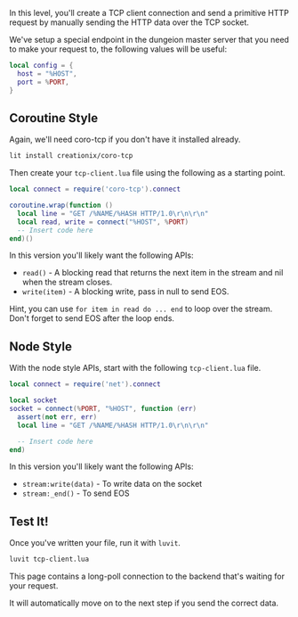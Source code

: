 In this level, you'll create a TCP client connection and send a primitive HTTP
request by manually sending the HTTP data over the TCP socket.

We've setup a special endpoint in the dungeion master server that you need to
make your request to, the following values will be useful:

```lua
local config = {
  host = "%HOST",
  port = %PORT,
}
```

## Coroutine Style

Again, we'll need coro-tcp if you don't have it installed already.

```sh
lit install creationix/coro-tcp
```

Then create your `tcp-client.lua` file using the following as a starting point.

```lua
local connect = require('coro-tcp').connect

coroutine.wrap(function ()
  local line = "GET /%NAME/%HASH HTTP/1.0\r\n\r\n"
  local read, write = connect("%HOST", %PORT)
  -- Insert code here
end)()
```

In this version you'll likely want the following APIs:

 - `read()` - A blocking read that returns the next item in the stream and nil
   when the stream closes.
 - `write(item)` - A blocking write, pass in null to send EOS.

Hint, you can use `for item in read do ... end` to loop over the stream.
Don't forget to send EOS after the loop ends.

## Node Style

With the node style APIs, start with the following `tcp-client.lua` file.

```lua
local connect = require('net').connect

local socket
socket = connect(%PORT, "%HOST", function (err)
  assert(not err, err)
  local line = "GET /%NAME/%HASH HTTP/1.0\r\n\r\n"

  -- Insert code here
end)
```

In this version you'll likely want the following APIs:

 - `stream:write(data)` - To write data on the socket
 - `stream:_end()` - To send EOS


## Test It!

Once you've written your file, run it with `luvit`.

```sh
luvit tcp-client.lua
```

This page contains a long-poll connection to the backend that's waiting for your request.

It will automatically move on to the next step if you send the correct data.
